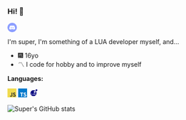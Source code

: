 ### Hi! 👋

<a href="https://discord.gg/wVsCt44cey">
  <img align="left" alt="Super Discord" width="21px" src="https://raw.githubusercontent.com/serhatalmez/serhatalmez/main/assets/discord-round.svg" />
</a>
<br>
<br>
I'm super, I'm something of a LUA developer myself, and...

- 🎆 16yo
- 〽️ I code for hobby and to improve myself

**Languages:**  

<code><img height="20" src="https://raw.githubusercontent.com/github/explore/80688e429a7d4ef2fca1e82350fe8e3517d3494d/topics/javascript/javascript.png"></code>
<code><img height="20" src="https://raw.githubusercontent.com/github/explore/80688e429a7d4ef2fca1e82350fe8e3517d3494d/topics/typescript/typescript.png"></code>
<code><img height="20" src="https://raw.githubusercontent.com/github/explore/80688e429a7d4ef2fca1e82350fe8e3517d3494d/topics/lua/lua.png"></code>

![Super's GitHub stats](https://github-readme-stats.vercel.app/api?username=super510&show_icons=true&theme=radical)
<br>
